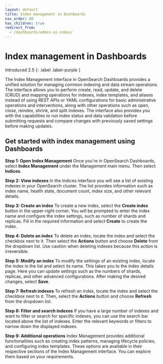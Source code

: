 ```yaml
---
layout: default
title: Index management in Dashboards
nav_order: 80
has_children: true
redirect_from:
  - /dashboards/admin-ui-index/
---
```


# Index management in Dashboards
Introduced 2.5
{: .label .label-purple }

The Index Management interface in OpenSearch Dashboards provides a unified solution for managing common indexing and data stream operations. The interface allows you to perform create, read, update, and delete (CRUD) and mapping operations for indexes, index templates, and aliases instead of using REST APIs or YAML configurations for basic administrative operations and interventions, along with other operations such as open, close, reindex, shrink, and split indexes. The interface also provides you with the capabilities to run index status and data validation before submitting requests and compare changes with previously saved settings before making updates.

## Get started with index management using Dashboards

**Step 1: Open Index Management** Once you're in OpenSearch Dashboards, select **Index Management** under the Management main menu. Then select **Indices**.

**Step 2: View indexes** In the Indices interface you will see a list of existing indexes in your OpenSearch cluster. The list provides information such as index name, health state, document count, index size, and other relevant details.  

**Step 3: Create an index** To create a new index, select the **Create index** button in the upper-right corner. You will be prompted to enter the index name and configure the index settings, such as number of shards and replicas. Fill in the required information and select **Create** to create the index.

**Step 4: Delete an index** To delete an index, locate the index and select the checkbox next to it. Then select the **Actions** button and choose **Delete** from the dropdown list. Use caution when deleting indexes because this action is irreversible. 

**Step 5: Modify an index** To modify the settings of an existing index, locate the index in the list and select its name. This takes you to the index details page. Here you can update settings such as the numbers of shards, replicas, and other advanced configurations. After making the desired changes, select **Save**.

**Step 7: Refresh indexes** To refresh an index, locate the index and select the checkbox next to it. Then, select the **Actions** button and choose **Refresh** from the dropdown list.

**Step 8: Filter and search indexes** If you have a large number of indexes and want to filter or search for specific indexes, you can use the search bar located above the list of indexes. Enter the relevant keywords or filters to narrow down the displayed indexes.

**Step 9: Additional operations** Index Management provides additional functionalities such as creating index patterns, managing lifecycle policies, and configuring index templates. These options are available in their respective sections of the Index Management interface. You can explore them based on your requirements. 
